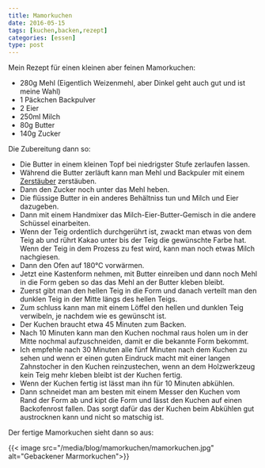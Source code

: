 ```yaml
---
title: Mamorkuchen
date: 2016-05-15
tags: [kuchen,backen,rezept]
categories: [essen]
type: post
---
```


Mein Rezept für einen kleinen aber feinen Mamorkuchen:
 
 * 280g Mehl (Eigentlich Weizenmehl, aber Dinkel geht auch gut und ist meine Wahl)
 * 1 Päckchen Backpulver
 * 2 Eier
 * 250ml Milch
 * 80g Butter
 * 140g Zucker

Die Zubereitung dann so:

 * Die Butter in einem kleinen Topf bei niedrigster Stufe zerlaufen lassen.
 * Während die Butter zerläuft kann man Mehl und Backpuler mit einem [Zerstäuber](http://www.amazon.de/gp/product/B000X2ZROE/ref=as_li_tl?ie=UTF8&camp=1638&creative=6742&creativeASIN=B000X2ZROE&linkCode=as2&tag=httpsdatenknm-21) zerstäuben.
 * Dann den Zucker noch unter das Mehl heben.
 * Die flüssige Butter in ein anderes Behältniss tun und Milch und Eier dazugeben.
 * Dann mit einem Handmixer das Milch-Eier-Butter-Gemisch in die andere Schüssel einarbeiten.
 * Wenn der Teig ordentlich durchgerührt ist, zwackt man etwas von dem Teig ab und rührt Kakao unter bis der Teig die gewünschte Farbe hat. Wenn der Teig in dem Prozess zu fest wird, kann man noch etwas Milch nachgiesen.
 * Dann den Ofen auf 180°C vorwärmen. 
 * Jetzt eine Kastenform nehmen, mit Butter einreiben und dann noch Mehl in die Form geben so das das Mehl an der Butter kleben bleibt.
 * Zuerst gibt man den hellen Teig in die Form und danach verteilt man den dunklen Teig in der Mitte längs des hellen Teigs.
 * Zum schluss kann man mit einem Löffel den hellen und dunklen Teig verwibeln, je nachdem wie es gewünscht ist.
 * Der Kuchen braucht etwa 45 Minuten zum Backen. 
 * Nach 10 Minuten kann man den Kuchen nochmal raus holen um in der Mitte nochmal aufzuschneiden, damit er die bekannte Form bekommt.
 * Ich empfehle nach 30 Minuten alle fünf Minuten nach dem Kuchen zu sehen und wenn er einen guten Eindruck macht mit einer langen Zahnstocher in den Kuchen reinzustechen, wenn an dem Holzwerkzeug kein Teig mehr kleben bleibt ist der Kuchen fertig.
 * Wenn der Kuchen fertig ist lässt man ihn für 10 Minuten abkühlen.
 * Dann schneidet man am besten mit einem Messer den Kuchen vom Rand der Form ab und kipt die Form und lässt den Kuchen auf einen Backofenrost fallen. Das sorgt dafür das der Kuchen beim Abkühlen gut austrocknen kann und nicht so matschig ist.
 
Der fertige Mamorkuchen sieht dann so aus:

{{< image src="/media/blog/mamorkuchen/mamorkuchen.jpg" alt="Gebackener Marmorkuchen">}}
